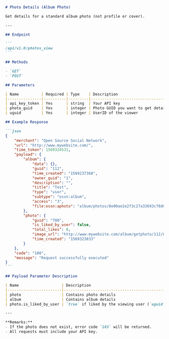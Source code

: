 ````markdown name=docs/endpoints/photos_view.md
# Photo Details (Album Photo)

Get details for a standard album photo (not profile or cover).

---

## Endpoint

```
/api/v1.0/photos_view
```

## Methods

- `GET`
- `POST`

## Parameters

| Name          | Required | Type    | Description                                  |
|---------------|----------|---------|----------------------------------------------|
| api_key_token | Yes      | string  | Your API key                                 |
| photo_guid    | Yes      | integer | Photo GUID you want to get details for       |
| uguid         | Yes      | integer | UserID of the viewer                         |

## Example Response

```json
{
    "merchant": "Open Source Social Network",
    "url": "http://www.mywebsite.com/",
    "time_token": 1569324531,
    "payload": {
        "album": {
            "data": {},
            "guid": "112",
            "time_created": "1569237368",
            "owner_guid": "1",
            "description": "",
            "title": "Test",
            "type": "user",
            "subtype": "ossn:album",
            "access": "3",
            "file:ossn:aphoto": "album/photos/8e00ae2e2f3c27a33693cf8d00bd0792.jpg"
        },
        "photo": {
            "guid": "700",
            "is_liked_by_user": false,
            "total_likes": 0,
            "image_url": "http://www.mywebsite.com/album/getphoto/112/8e00ae2e2f3c27a33693cf8d00bd0792.jpg",
            "time_created": "1569323833"
        }
    },
    "code": "100",
    "message": "Request successfully executed"
}
```

## Payload Parameter Description

| Name                   | Description                                               |
|------------------------|-----------------------------------------------------------|
| photo                  | Contains photo details                                    |
| album                  | Contains album details                                    |
| photo.is_liked_by_user | `true` if liked by the viewing user (`uguid`)             |

---

**Remarks:**
- If the photo does not exist, error code `103` will be returned.
- All requests must include your API key.
````
